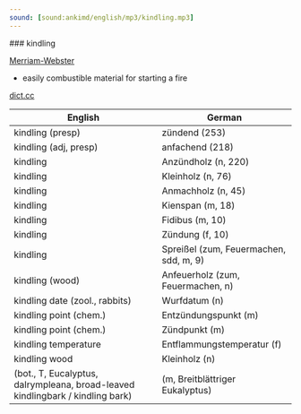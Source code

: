 ```yaml
---
sound: [sound:ankimd/english/mp3/kindling.mp3]
---
```


\### kindling

[Merriam-Webster](https://www.merriam-webster.com/dictionary/kindling)

- easily combustible material for starting a fire

[dict.cc](https://www.dict.cc/kindling)

| English        | German       |
| -------------- | ------------ |
| kindling (presp) | zündend (253) |
| kindling (adj, presp) | anfachend (218) |
| kindling | Anzündholz (n, 220) |
| kindling | Kleinholz (n, 76) |
| kindling | Anmachholz (n, 45) |
| kindling | Kienspan (m, 18) |
| kindling | Fidibus (m, 10) |
| kindling | Zündung (f, 10) |
| kindling | Spreißel (zum, Feuermachen, sdd, m, 9) |
| kindling (wood) | Anfeuerholz (zum, Feuermachen, n) |
| kindling date (zool., rabbits) | Wurfdatum (n) |
| kindling point (chem.) | Entzündungspunkt (m) |
| kindling point (chem.) | Zündpunkt (m) |
| kindling temperature | Entflammungstemperatur (f) |
| kindling wood | Kleinholz (n) |
|  (bot., T, Eucalyptus, dalrympleana, broad-leaved kindlingbark / kindling bark) |  (m, Breitblättriger Eukalyptus) |
